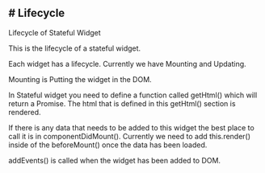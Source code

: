 ## # Lifecycle



Lifecycle of Stateful Widget

This is the lifecycle of a stateful widget.

Each widget has a lifecycle. Currently we have Mounting and Updating.



Mounting is Putting the widget in the DOM.

In Stateful widget you need to define a function called getHtml() which will return a Promise<string>. The html that is defined in this getHtml() section is rendered.

If there is any data that needs to be added to this widget the best place to call it is in componentDidMount(). Currently we need to add this.render() inside of the beforeMount() once the data has been loaded.



addEvents() is called when the widget has been added to DOM.